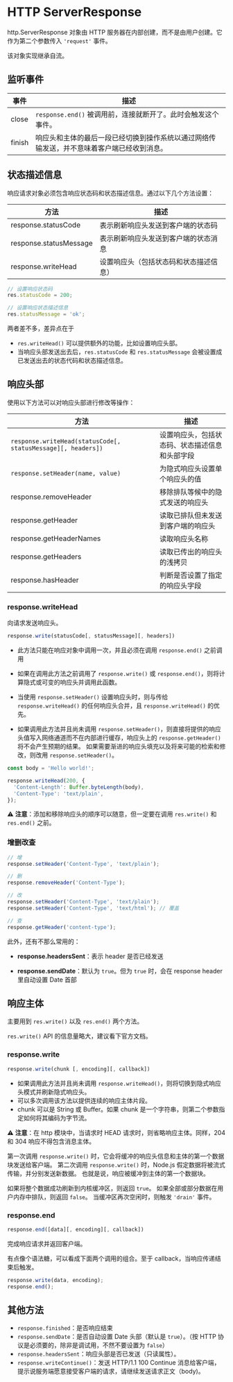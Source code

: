 # HTTP ServerResponse

http.ServerResponse 对象由 HTTP 服务器在内部创建，而不是由用户创建。它作为第二个参数传入 `'request'` 事件。

该对象实现继承自流。

## 监听事件

| 事件   | 描述                                                                                       |
| ------ | ------------------------------------------------------------------------------------------ |
| close  | `response.end()` 被调用前，连接就断开了。此时会触发这个事件。                              |
| finish | 响应头和主体的最后一段已经切换到操作系统以通过网络传输发送，并不意味着客户端已经收到消息。 |

## 状态描述信息

响应请求对象必须包含响应状态码和状态描述信息。通过以下几个方法设置：

| 方法                   | 描述                                   |
| ---------------------- | -------------------------------------- |
| response.statusCode    | 表示刷新响应头发送到客户端的状态码     |
| response.statusMessage | 表示刷新响应头发送到客户端的状态消息   |
| response.writeHead     | 设置响应头（包括状态码和状态描述信息） |

```js
// 设置响应状态码
res.statusCode = 200;

// 设置响应状态描述信息
res.statusMessage = 'ok';
```

两者差不多，差异点在于

- `res.writeHead()` 可以提供额外的功能，比如设置响应头部。
- 当响应头部发送出去后，`res.statusCode` 和 `res.statusMessage` 会被设置成已发送出去的状态代码和状态描述信息。

## 响应头部

使用以下方法可以对响应头部进行修改等操作：

| 方法                                                         | 描述                                           |
| ------------------------------------------------------------ | ---------------------------------------------- |
| `response.writeHead(statusCode[, statusMessage][, headers])` | 设置响应头，包括状态码、状态描述信息和头部字段 |
| `response.setHeader(name, value)`                            | 为隐式响应头设置单个响应头的值                 |
| response.removeHeader                                        | 移除排队等候中的隐式发送的响应头               |
| response.getHeader                                           | 读取已排队但未发送到客户端的响应头             |
| response.getHeaderNames                                      | 读取响应头名称                                 |
| response.getHeaders                                          | 读取已传出的响应头的浅拷贝                     |
| response.hasHeader                                           | 判断是否设置了指定的响应头字段                 |

### response.writeHead

向请求发送响应头。

```js
response.write(statusCode[, statusMessage][, headers])
```

- 此方法只能在响应对象中调用一次，并且必须在调用 `response.end()` 之前调用

- 如果在调用此方法之前调用了 `response.write()` 或 `response.end()`，则将计算隐式或可变的响应头并调用此函数。

- 当使用 `response.setHeader()` 设置响应头时，则与传给 `response.writeHead()` 的任何响应头合并，且 `response.writeHead()` 的优先。

- 如果调用此方法并且尚未调用 `response.setHeader()`，则直接将提供的响应头值写入网络通道而不在内部进行缓存，响应头上的 `response.getHeader()` 将不会产生预期的结果。 如果需要渐进的响应头填充以及将来可能的检索和修改，则改用 `response.setHeader()`。

```js
const body = 'Hello world!';

response.writeHead(200, {
  'Content-Length': Buffer.byteLength(body),
  'Content-Type': 'text/plain',
});
```

⚠️ **注意**：添加和移除响应头的顺序可以随意，但一定要在调用 `res.write()` 和 `res.end()` 之前。

### 增删改查

```js
// 增
response.setHeader('Content-Type', 'text/plain');

// 删
response.removeHeader('Content-Type');

// 改
response.setHeader('Content-Type', 'text/plain');
response.setHeader('Content-Type', 'text/html'); // 覆盖

// 查
response.getHeader('content-type');
```

此外，还有不那么常用的：

- **response.headersSent**：表示 header 是否已经发送

* **response.sendDate**：默认为 `true`。但为 `true` 时，会在 response header 里自动设置 Date 首部

## 响应主体

主要用到 `res.write()` 以及 `res.end()` 两个方法。

`res.write()` API 的信息量略大，建议看下官方文档。

### response.write

```js
response.write(chunk [, encoding][, callback])
```

- 如果调用此方法并且尚未调用 `response.writeHead()`，则将切换到隐式响应头模式并刷新隐式响应头。
- 可以多次调用该方法以提供连续的响应主体片段。
- chunk 可以是 String 或 Buffer。如果 chunk 是一个字符串，则第二个参数指定如何将其编码为字节流。

⚠️ **注意**：在 http 模块中，当请求时 HEAD 请求时，则省略响应主体。同样，204 和 304 响应不得包含消息主体。

第一次调用 `response.write()` 时，它会将缓冲的响应头信息和主体的第一个数据块发送给客户端。 第二次调用 `response.write()` 时，Node.js 假定数据将被流式传输，并分别发送新数据。 也就是说，响应被缓冲到主体的第一个数据块。

如果将整个数据成功刷新到内核缓冲区，则返回 `true`。 如果全部或部分数据在用户内存中排队，则返回 `false`。 当缓冲区再次空闲时，则触发 `'drain'` 事件。

### response.end

```js
response.end([data][, encoding][, callback])
```

完成响应请求并返回客户端。

有点像个语法糖，可以看成下面两个调用的组合。至于 callback，当响应传递结束后触发。

```js
response.write(data, encoding);
response.end();
```

## 其他方法

- `response.finished`：是否响应结束
- `response.sendDate`：是否自动设置 Date 头部（默认是 `true`）。（按 HTTP 协议是必须要的，除非是调试用，不然不要设置为 `false`）
- `response.headersSent`：响应头部是否已发送（只读属性）。
- `response.writeContinue()`：发送 HTTP/1.1 100 Continue 消息给客户端，提示说服务端愿意接受客户端的请求，请继续发送请求正文（body)。
